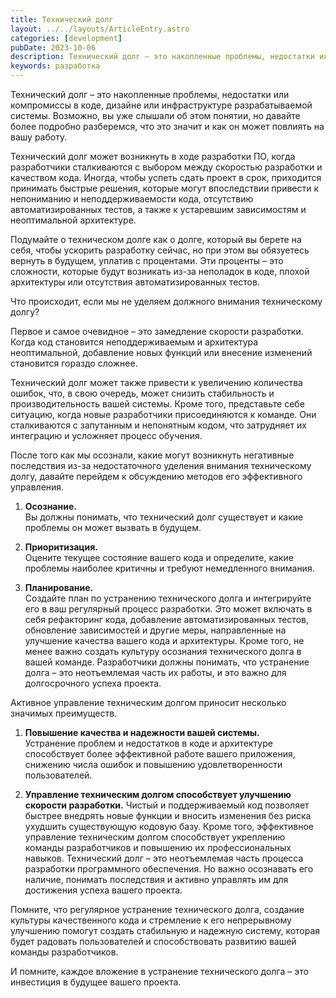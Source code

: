 ```yaml
---
title: Технический долг
layout: ../../layouts/ArticleEntry.astro
categories: [development]
pubDate: 2023-10-06
description: Технический долг – это накопленные проблемы, недостатки или компромиссы в коде, дизайне или инфраструктуре разрабатываемой системы.
keywords: разработка
---
```


Технический долг – это накопленные проблемы, недостатки или компромиссы в коде, дизайне или инфраструктуре разрабатываемой системы. Возможно, вы уже слышали об этом понятии, но давайте более подробно разберемся, что это значит и как он может повлиять на вашу работу.

Технический долг может возникнуть в ходе разработки ПО, когда разработчики сталкиваются с выбором между скоростью разработки и качеством кода. Иногда, чтобы успеть сдать проект в срок, приходится принимать быстрые решения, которые могут впоследствии привести к непониманию и неподдерживаемости кода, отсутствию автоматизированных тестов, а также к устаревшим зависимостям и неоптимальной архитектуре.

Подумайте о техническом долге как о долге, который вы берете на себя, чтобы ускорить разработку сейчас, но при этом вы обязуетесь вернуть в будущем, уплатив с процентами. Эти проценты – это сложности, которые будут возникать из-за неполадок в коде, плохой архитектуры или отсутствия автоматизированных тестов.

Что происходит, если мы не уделяем должного внимания техническому долгу?  

Первое и самое очевидное – это замедление скорости разработки. Когда код становится неподдерживаемым и архитектура неоптимальной, добавление новых функций или внесение изменений становится гораздо сложнее.

Технический долг может также привести к увеличению количества ошибок, что, в свою очередь, может снизить стабильность и производительность вашей системы. Кроме того, представьте себе ситуацию, когда новые разработчики присоединяются к команде. Они сталкиваются с запутанным и непонятным кодом, что затрудняет их интеграцию и усложняет процесс обучения.

После того как мы осознали, какие могут возникнуть негативные последствия из-за недостаточного уделения внимания техническому долгу, давайте перейдем к обсуждению методов его эффективного управления.

1. **Осознание.**  
Вы должны понимать, что технический долг существует и какие проблемы он может вызвать в будущем.
 
2. **Приоритизация.**  
Оцените текущее состояние вашего кода и определите, какие проблемы наиболее критичны и требуют немедленного внимания.
 
3. **Планирование.**  
Создайте план по устранению технического долга и интегрируйте его в ваш регулярный процесс разработки. Это может включать в себя рефакторинг кода, добавление автоматизированных тестов, обновление зависимостей и другие меры, направленные на улучшение качества вашего кода и архитектуры.
Кроме того, не менее важно создать культуру осознания технического долга в вашей команде. Разработчики должны понимать, что устранение долга – это неотъемлемая часть их работы, и это важно для долгосрочного успеха проекта.

Активное управление техническим долгом приносит несколько значимых преимуществ.

1. **Повышение качества и надежности вашей системы.**  
Устранение проблем и недостатков в коде и архитектуре способствует более эффективной работе вашего приложения, снижению числа ошибок и повышению удовлетворенности пользователей.
 
2. **Управление техническим долгом способствует улучшению скорости разработки.**
Чистый и поддерживаемый код позволяет быстрее внедрять новые функции и вносить изменения без риска ухудшить существующую кодовую базу. Кроме того, эффективное управление техническим долгом способствует укреплению команды разработчиков и повышению их профессиональных навыков.
Технический долг – это неотъемлемая часть процесса разработки программного обеспечения. Но важно осознавать его наличие, понимать последствия и активно управлять им для достижения успеха вашего проекта.

Помните, что регулярное устранение технического долга, создание культуры качественного кода и стремление к его непрерывному улучшению помогут создать стабильную и надежную систему, которая будет радовать пользователей и способствовать развитию вашей команды разработчиков.

И помните, каждое вложение в устранение технического долга – это инвестиция в будущее вашего проекта.
